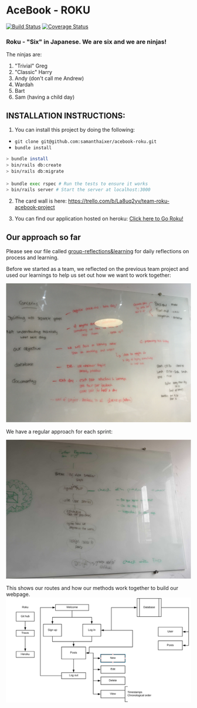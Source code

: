 # AceBook - ROKU

[![Build Status](https://travis-ci.org/samanthaixer/acebook-roku.svg?branch=master)](https://travis-ci.org/samanthaixer/acebook-roku)
[![Coverage Status](https://coveralls.io/repos/github/samanthaixer/acebook-roku/badge.svg?branch=master&kill_cache=1)](https://coveralls.io/github/samanthaixer/acebook-roku?branch=master&kill_cache=1)

### Roku - "Six" in Japanese. We are six and we are ninjas!

The ninjas are:
1. "Trivial" Greg
2. "Classic" Harry
3. Andy (don't call me Andrew)
4. Wardah
5. Bart
6. Sam (having a child day)

## INSTALLATION INSTRUCTIONS:

1. You can install this project by doing the following:

- `git clone git@github.com:samanthaixer/acebook-roku.git`
- `bundle install`

```bash
> bundle install
> bin/rails db:create
> bin/rails db:migrate

> bundle exec rspec # Run the tests to ensure it works
> bin/rails server # Start the server at localhost:3000
```

2. The card wall is here: https://trello.com/b/La8uq2yv/team-roku-acebook-project

3. You can find our application hosted on heroku: [Click here to Go Roku!](https://acebook-roku.herokuapp.com/posts)

## Our approach so far

Please see our file called [group-reflections&learning](https://github.com/samanthaixer/acebook-roku/blob/master/group-reflections%26learning.md) for daily reflections on process and learning.

Before we started as a team, we reflected on the previous team project and used our learnings to help us set out how we want to work together:

![pro tro](images/pro-tro.jpg)

We have a regular approach for each sprint:

![sprint planning](images/sprint-planning.jpg)

This shows our routes and how our methods work together to build our webpage.
![Routes](images/database.png) 
